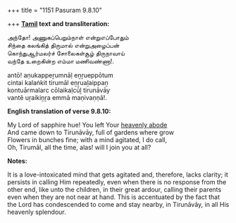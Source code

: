 +++
title = "1151 Pasuram 9.8.10"

+++
**[Tamil](/definition/tamil#history "show Tamil definitions") text and transliteration:**

அந்தோ! அணுகப்பெறும்நாள் என்றுஎப்போதும்  
சிந்தை கலங்கித் திருமால் என்றுஅழைப்பன்  
கொந்துஆர்மலர்ச் சோலைகள்சூழ் திருநாவாய்  
வந்தே உறைகின்ற எம்மா மணிவண்ணா!.

antō! aṇukappeṟumnāḷ eṉṟueppōtum  
cintai kalaṅkit tirumāl eṉṟuaḻaippaṉ  
kontuārmalarc cōlaikaḷcūḻ tirunāvāy  
vantē uṟaikiṉṟa emmā maṇivaṇṇā!.

**English translation of verse 9.8.10:**

My Lord of sapphire hue! You left Your [heavenly abode](/definition/heavenly-abode#history "show heavenly abode definitions")  
And came down to Tirunāvāy, full of gardens where grow  
Flowers in bunches fine; with a mind agitated, I do call,  
Oh, Tirumāl, all the time, alas! will I join you at all?

**Notes:**

It is a love-intoxicated mind that gets agitated and, therefore, lacks clarity; it persists in calling Him repeatedly, even when there is no response from the other end, like unto the children, in their great ardour, calling their parents even when they are not near at hand. This is accentuated by the fact that the Lord has condescended to come and stay nearby, in Tirunāvāy, in all His heavenly splendour.



